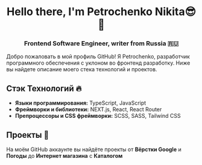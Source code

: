 <h1 align="center">Hello there, I'm Petrochenko Nikita😎👋

<h3 align="center">Frontend Software Engineer, writer from Russia 🇷🇺</h3>

Добро пожаловать в мой профиль GitHub! Я Petrochenko, разработчик программного обеспечения с уклоном во фронтенд разработку. Ниже вы найдете описание моего стека технологий и проектов.

## Стэк Технологий 🔥

- **Языки программирования:** TypeScript, JavaScript
- **Фреймворки и библиотеки:** NEXT.js, React, React Router
- **Препроцессоры и CSS фреймворки:** SCSS, SASS, Tailwind CSS

## Проекты 👀

На моём GitHub аккаунте вы найдёте проекты от **Вёрстки Google** и **Погоды** до **Интернет магазина** с **Каталогом**
